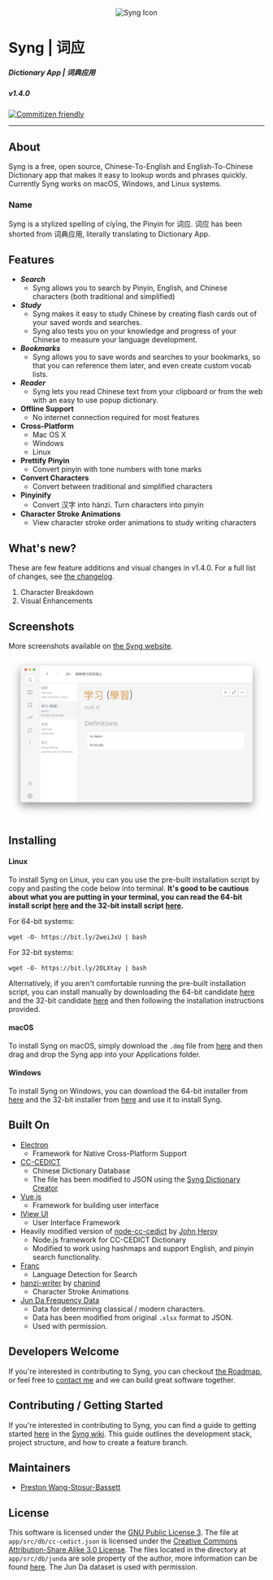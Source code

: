 <p align="center">
    <img src="https://github.com/sotch-pr35mac/syng/raw/master/assets/syng-logo.png" alt="Syng Icon" height="20%" width="20%"></img>
</p>

# __Syng | 词应__
##### Dictionary App | 词典应用
##### v1.4.0
[![Commitizen friendly](https://img.shields.io/badge/commitizen-friendly-brightgreen.svg)](http://commitizen.github.io/cz-cli/)

---

## __About__
Syng is a free, open source, Chinese-To-English and English-To-Chinese Dictionary app that makes it easy to lookup words and phrases quickly. Currently Syng works on macOS, Windows, and Linux systems.

### Name
Syng is a stylized spelling of cíyīng, the Pinyin for 词应. 词应 has been shorted from 词典应用, literally translating to Dictionary App.

## __Features__
- ___Search___
    - Syng allows you to search by Pinyin, English, and Chinese characters (both traditional and simplified)
- ___Study___
    - Syng makes it easy to study Chinese by creating flash cards out of your saved words and searches.
    - Syng also tests you on your knowledge and progress of your Chinese to measure your language development.
- ___Bookmarks___
    - Syng allows you to save words and searches to your bookmarks, so that you can reference them later, and even create custom vocab lists.
- ___Reader___
    - Syng lets you read Chinese text from your clipboard or from the web with an easy to use popup dictionary.
- __Offline Support__
    - No internet connection required for most features
- __Cross-Platform__
    - Mac OS X
    - Windows
    - Linux
- __Prettify Pinyin__
    - Convert pinyin with tone numbers with tone marks
- __Convert Characters__
    - Convert between traditional and simplified characters
- __Pinyinify__
    - Convert 汉字 into hànzì. Turn characters into pinyin
- __Character Stroke Animations__
    - View character stroke order animations to study writing characters

## __What's new?__
These are few feature additions and visual changes in v1.4.0. For a full list of changes, see [the changelog](https://github.com/sotch-pr35mac/syng/blob/master/CHANGELOG.md).
1. Character Breakdown
2. Visual Enhancements

## __Screenshots__
More screenshots available on [the Syng website](http://syngdict.com).

![image](./assets/homescreen.png)

## __Installing__
#### __Linux__
To install Syng on Linux, you can you use the pre-built installation script by copy and pasting the code below into terminal. __It's good to be cautious about what you are putting in your terminal, you can read the 64-bit install script [here](https://gist.github.com/sotch-pr35mac/3120195991d8879ef82569720371f18d) and the 32-bit install script [here](https://gist.github.com/sotch-pr35mac/24f6dd51f405ccbb84a8be578bf70437).__

For 64-bit systems:
```
wget -O- https://bit.ly/2weiJxU | bash
```
For 32-bit systems:
```
wget -O- https://bit.ly/2OLXtay | bash
```

Alternatively, if you aren't comfortable running the pre-built installation script, you can install manually by downloading the 64-bit candidate [here](https://github.com/sotch-pr35mac/syng/releases/download/v1.3.0/Syng-linux-x64.tar.xz) and the 32-bit candidate [here](https://github.com/sotch-pr35mac/syng/releases/download/v1.3.0/Syng-linux-ia32.tar.xz) and then following the installation instructions provided.
#### __macOS__
To install Syng on macOS, simply download the `.dmg` file from [here](https://github.com/sotch-pr35mac/syng/releases/download/v1.4.0/Syng-macOS.dmg) and then drag and drop the Syng app into your Applications folder.
#### __Windows__
To install Syng on Windows, you can download the 64-bit installer from [here](https://github.com/sotch-pr35mac/syng/releases/download/v1.2.0/Syng-Windows-setup-x64.exe) and the 32-bit installer from [here](https://github.com/sotch-pr35mac/syng/releases/download/v1.2.0/Syng-Windows-setup-ia32.exe) and use it to install Syng.

## __Built On__
   - [Electron](http://electron.atom.io)
      - Framework for Native Cross-Platform Support
   - [CC-CEDICT](http://www.mdbg.net/chindict/chindict.php?page=cedict)
      - Chinese Dictionary Database
      - The file has been modified to JSON using the [Syng Dictionary Creator](https://github.com/sotch-pr35mac/syng-dictionary-creator)
   - [Vue.js](https://vuejs.org/)
      - Framework for building user interface
   - [IView UI](https://www.iviewui.com/)
      - User Interface Framework
   - Heavily modified version of [node-cc-cedict](https://github.com/johnheroy/node-cc-cedict) by [John Heroy](http://johnheroy.com/)
      - Node.js framework for CC-CEDICT Dictionary
      - Modified to work using hashmaps and support English, and pinyin search functionality.
   - [Franc](https://github.com/wooorm/franc)
      - Language Detection for Search
   - [hanzi-writer](https://github.com/chanind/hanzi-writer) by [chanind](https://github.com/chanind)
      - Character Stroke Animations
   - [Jun Da Frequency Data](http://lingua.mtsu.edu/chinese-computing/)
      - Data for determining classical / modern characters.
      - Data has been modified from original `.xlsx` format to JSON.
      - Used with permission.

## __Developers Welcome__
If you're interested in contributing to Syng, you can checkout [the Roadmap](https://github.com/sotch-pr35mac/syng/wiki/Roadmap), or feel free to [contact me](mailto://p.wanstobas@gmail.com) and we can build great software together.

## __Contributing / Getting Started__
If you're interested in contributing to Syng, you can find a guide to getting started [here](https://github.com/sotch-pr35mac/syng/wiki/Getting-Started) in the [Syng wiki](https://github.com/sotch-pr35mac/syng/wiki). This guide outlines the development stack, project structure, and how to create a feature branch.

## __Maintainers__
- [Preston Wang-Stosur-Bassett](http://www.stosur.info)

## __License__
This software is licensed under the [GNU Public License 3](https://www.gnu.org/licenses/gpl-3.0.en.html). The file at `app/src/db/cc-cedict.json` is licensed under the [Creative Commons Attribution-Share Alike 3.0 License](http://creativecommons.org/licenses/by-sa/3.0/). The files located in the directory at `app/src/db/junda` are sole property of the author, more information can be found [here](http://lingua.mtsu.edu/chinese-computing/copyright.html). The Jun Da dataset is used with permission.
